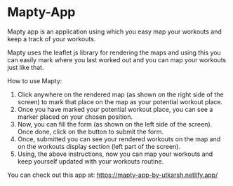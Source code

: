 # Mapty-App

Mapty app is an application using which you easy map your workouts and keep a track of your workouts.

Mapty uses the leaflet js library for rendering the maps and using this you can easily mark where you last worked out and you can map your workouts just like that.


How to use Mapty: 
1. Click anywhere on the rendered map (as shown on the right side of the screen) to mark that place on the map as your potential workout place.
2. Once you have marked your potential workout place, you can see a marker placed on your chosen position.
3. Now, you can fill the form (as shown on the left side of the screen). Once done, click on the button to submit the form.
4. Once, submitted you can see your rendered workouts on the map and on the workouts display section (left part of the screen).
5. Using, the above instructions, now you can map your workouts and keep yourself updated with your workouts routine.

You can check out this app at: https://mapty-app-by-utkarsh.netlify.app/
